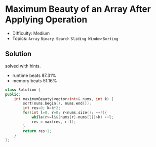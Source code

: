 # Maximum Beauty of an Array After Applying Operation
- Difficulty: Medium
- Topics: `Array` `Binary Search` `Sliding Window` `Sorting`

## Solution
solved with hints.
- runtime beats 87.31%
- memory beats 51.16%
``` cpp
class Solution {
public:
    int maximumBeauty(vector<int>& nums, int k) {
        sort(nums.begin(), nums.end());
        int res=0; k=k*2;
        for(int l=0, r=0; r<nums.size(); ++r){
            while(r>=l&&(nums[r]-nums[l])>k) ++l;
            res = max(res, r-l);
        }
        return res+1;
    }
};
```

<!-- ## Improving
### source code
- runtime beats 
- memory beats 
``` cpp
``` -->